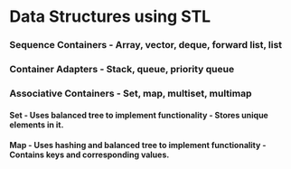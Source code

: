 # Data Structures using STL

### Sequence Containers - Array, vector, deque, forward list, list
### Container Adapters - Stack, queue, priority queue
### Associative Containers - Set, map, multiset, multimap

#### Set - Uses balanced tree to implement functionality - Stores unique elements in it.
#### Map - Uses hashing and balanced tree to implement functionality - Contains keys and corresponding values.